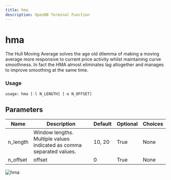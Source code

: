 ```yaml
---
title: hma
description: OpenBB Terminal Function
---
```


# hma

The Hull Moving Average solves the age old dilemma of making a moving average more responsive to current price activity whilst maintaining curve smoothness. In fact the HMA almost eliminates lag altogether and manages to improve smoothing at the same time.

### Usage 
```python
usage: hma [-l N_LENGTH] [-o N_OFFSET]
```

## Parameters

| Name | Description | Default | Optional | Choices |
| ---- | ----------- | ------- | -------- | ------- |
| n_length | Window lengths. Multiple values indicated as comma separated values. | 10, 20 | True | None |
| n_offset | offset | 0 | True | None |


![hma](https://user-images.githubusercontent.com/46355364/154310988-2e97c166-a3b9-49ae-abcd-2c1b37309072.png)

